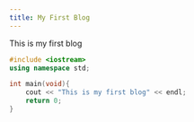 ```yaml
---
title: My First Blog
---
```


This is my first blog

~~~c++
#include <iostream>
using namespace std;

int main(void){
    cout << "This is my first blog" << endl;
    return 0;
}
~~~

